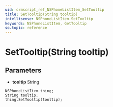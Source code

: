 ```yaml
---
uid: crmscript_ref_NSPhoneListItem_SetTooltip
title: SetTooltip(String tooltip)
intellisense: NSPhoneListItem.SetTooltip
keywords: NSPhoneListItem, GetTooltip
so.topic: reference
---
```


# SetTooltip(String tooltip)

## Parameters

* **tooltip** String

```crmscript
NSPhoneListItem thing;
String tooltip;
thing.SetTooltip(tooltip);
```

